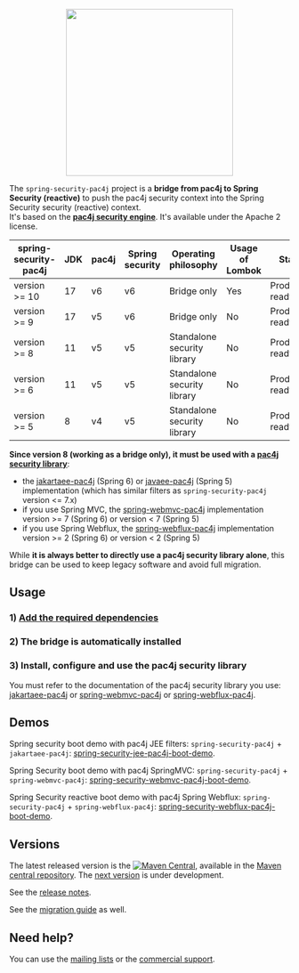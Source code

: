 <p align="center">
  <img src="https://pac4j.github.io/pac4j/img/logo-spring-security.png" width="300" />
</p>

The `spring-security-pac4j` project is a **bridge from pac4j to Spring Security (reactive)** to push the pac4j security context into the Spring Security security (reactive) context.  
It's based on the **[pac4j security engine](https://github.com/pac4j/pac4j)**. It's available under the Apache 2 license.

| spring-security-pac4j | JDK | pac4j | Spring security | Operating philosophy        | Usage of Lombok | Status           |
|-----------------------|-----|-------|-----------------|-----------------------------|-----------------|------------------|
| version >= 10         | 17  | v6    | v6              | Bridge only                 | Yes             | Production ready |
| version >= 9          | 17  | v5    | v6              | Bridge only                 | No              | Production ready |
| version >= 8          | 11  | v5    | v5              | Standalone security library | No              | Production ready |
| version >= 6          | 11  | v5    | v5              | Standalone security library | No              | Production ready |
| version >= 5          | 8   | v4    | v5              | Standalone security library | No              | Production ready |

**Since version 8 (working as a bridge only), it must be used with a [pac4j security library](https://www.pac4j.org/implementations.html)**:
- the [jakartaee-pac4j](https://github.com/pac4j/jee-pac4j) (Spring 6) or [javaee-pac4j](https://github.com/pac4j/jee-pac4j) (Spring 5) implementation (which has similar filters as `spring-security-pac4j` version <= 7.x)
- if you use Spring MVC, the [spring-webmvc-pac4j](https://github.com/pac4j/spring-webmvc-pac4j) implementation version >= 7 (Spring 6) or version < 7 (Spring 5)
- if you use Spring Webflux, the [spring-webflux-pac4j](https://github.com/pac4j/spring-webflux-pac4j) implementation version >= 2 (Spring 6) or version < 2 (Spring 5)

While **it is always better to directly use a pac4j security library alone**, this bridge can be used to keep legacy software and avoid full migration.


## Usage

### 1) [Add the required dependencies](https://github.com/pac4j/spring-security-pac4j/wiki/Dependencies)

### 2) The bridge is automatically installed

### 3) Install, configure and use the pac4j security library

You must refer to the documentation of the pac4j security library you use: [jakartaee-pac4j](https://github.com/pac4j/jee-pac4j) or [spring-webmvc-pac4j](https://github.com/pac4j/spring-webmvc-pac4j) or [spring-webflux-pac4j](https://github.com/pac4j/spring-webflux-pac4j).


## Demos

Spring security boot demo with pac4j JEE filters: `spring-security-pac4j` + `jakartaee-pac4j`: [spring-security-jee-pac4j-boot-demo](https://github.com/pac4j/spring-security-jee-pac4j-boot-demo).

Spring Security boot demo with pac4j SpringMVC: `spring-security-pac4j` + `spring-webmvc-pac4j`: [spring-security-webmvc-pac4j-boot-demo](https://github.com/pac4j/spring-security-webmvc-pac4j-boot-demo).

Spring Security reactive boot demo with pac4j Spring Webflux: `spring-security-pac4j` + `spring-webflux-pac4j`: [spring-security-webflux-pac4j-boot-demo](https://github.com/pac4j/spring-security-webflux-pac4j-boot-demo).


## Versions

The latest released version is the [![Maven Central](https://maven-badges.herokuapp.com/maven-central/org.pac4j/spring-security-pac4j/badge.svg?style=flat)](https://maven-badges.herokuapp.com/maven-central/org.pac4j/spring-security-pac4j), available in the [Maven central repository](https://repo.maven.apache.org/maven2).
The [next version](https://github.com/pac4j/spring-security-pac4j/wiki/Next-version) is under development.

See the [release notes](https://github.com/pac4j/spring-security-pac4j/wiki/Release-Notes).

See the [migration guide](https://github.com/pac4j/spring-security-pac4j/wiki/Migration-guide) as well.


## Need help?

You can use the [mailing lists](https://www.pac4j.org/mailing-lists.html) or the [commercial support](https://www.pac4j.org/commercial-support.html).
